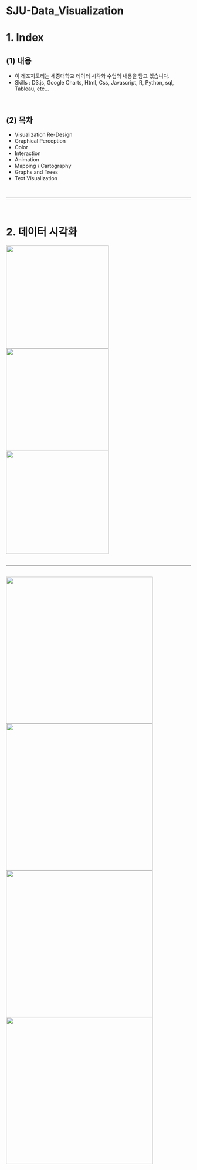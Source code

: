 # SJU-Data_Visualization

# 1. Index
## (1) 내용
  - 이 레포지토리는 세종대학교 데이터 시각화 수업의 내용을 담고 있습니다.
 - Skills : D3.js, Google Charts, Html, Css, Javascript, R, Python, sql, Tableau, etc...

<br>

## (2) 목차
 - Visualization Re-Design
 - Graphical Perception
 - Color
 - Interaction
 - Animation
 - Mapping / Cartography
 - Graphs and Trees
 - Text Visualization
 
<br>
<hr>
<br>

# 2. 데이터 시각화

<div>
<img width="280" src="https://user-images.githubusercontent.com/40679567/65499229-43aa4a00-def8-11e9-8c6b-4140f89a4949.png">
<img width="280" src="https://user-images.githubusercontent.com/40679567/65499320-5e7cbe80-def8-11e9-9818-2e59405c19f9.png">
<img width="280" src="https://user-images.githubusercontent.com/40679567/65499322-60468200-def8-11e9-99d4-71e40e401ca7.png">
</div>

<br>
<hr>
<br>

<div>
<img width="400" src="https://user-images.githubusercontent.com/40679567/66417192-6f6e1980-ea3a-11e9-8a39-3ffdcf8d2826.png">
<img width="400" src="https://user-images.githubusercontent.com/40679567/66417197-7137dd00-ea3a-11e9-9b0e-c328aa0bd3b3.png">
<img width="400" src="https://user-images.githubusercontent.com/40679567/66417201-7301a080-ea3a-11e9-9ba2-c314379dc7fa.png">
<img width="400" src="https://user-images.githubusercontent.com/40679567/66417205-74cb6400-ea3a-11e9-88c0-438f8b3a34cf.png">
</div>
